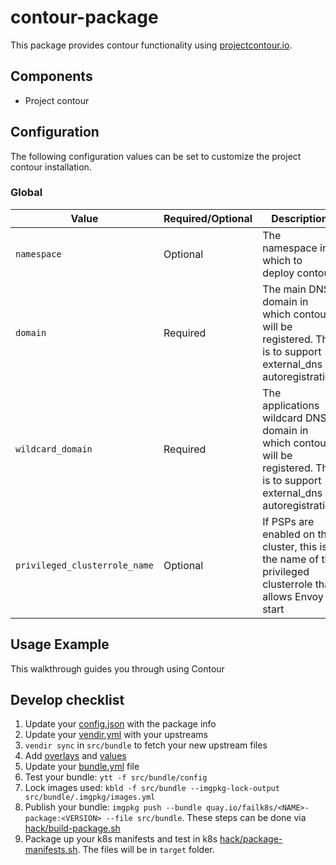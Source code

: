 # contour-package

This package provides contour functionality using [projectcontour.io](https://projectcontour.io/).

## Components

* Project contour

## Configuration

The following configuration values can be set to customize the project contour installation.

### Global

| Value | Required/Optional | Description |
|-------|-------------------|-------------|
| `namespace` | Optional | The namespace in which to deploy contour. |
| `domain` | Required | The main DNS domain in which contour will be registered. This is to support external_dns autoregistration |
| `wildcard_domain` | Required | The applications wildcard DNS domain in which contour will be registered. This is to support external_dns autoregistration |
| `privileged_clusterrole_name` | Optional | If PSPs are enabled on the cluster, this is the name of the privileged clusterrole that allows Envoy to start |

## Usage Example

This walkthrough guides you through using Contour


## Develop checklist

1. Update your [config.json](./config.json) with the package info
2. Update your [vendir.yml](./src/bundle/vendir.yml) with your upstreams
3. `vendir sync` in `src/bundle` to fetch your new upstream files
4. Add [overlays](./src/bundle/config/overlays/) and [values](./src/bundle/config/values.yaml)
5. Update your [bundle.yml](./src/bundle/.imgpkg/bundle.yml) file
6. Test your bundle: `ytt -f src/bundle/config`
7. Lock images used: `kbld -f src/bundle --imgpkg-lock-output src/bundle/.imgpkg/images.yml`
8. Publish your bundle: `imgpkg push --bundle quay.io/failk8s/<NAME>-package:<VERSION> --file src/bundle`. These steps can be done via [hack/build-package.sh](./hack/build-package.sh)
9. Package up your k8s manifests and test in k8s [hack/package-manifests.sh](./hack/package-manifests.sh). The files will be in `target` folder.